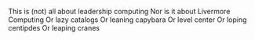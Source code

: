 This is (not) all about leadership computing
Nor is it about Livermore Computing
Or lazy catalogs
Or leaning capybara
Or level center
Or loping centipdes
Or leaping cranes
